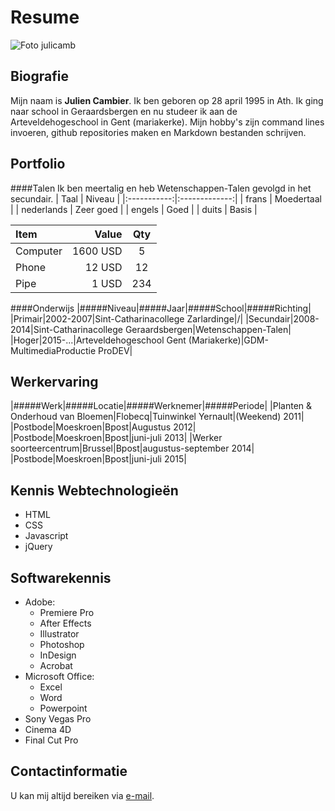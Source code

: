 Resume
======

![Foto julicamb](http://imgur.com/wIJpTAq?1  "Foto van Julien Cambier") 

Biografie
----------
Mijn naam is **Julien Cambier**. Ik ben geboren op 28 april 1995 in Ath. Ik ging naar school in Geraardsbergen en nu studeer ik aan de Arteveldehogeschool in Gent (mariakerke). Mijn hobby's zijn command lines invoeren, github repositories maken en Markdown bestanden schrijven.

Portfolio
----------
####Talen
Ik ben meertalig en heb Wetenschappen-Talen gevolgd in het secundair.
| Taal | Niveau |
|:-----------:|:-------------:|
| frans | Moedertaal |
| nederlands | Zeer goed |
| engels | Goed |
| duits | Basis |

| Item      |    Value | Qty  |
| :-------- | --------:| :--: |
| Computer  | 1600 USD |  5   |
| Phone     |   12 USD |  12  |
| Pipe      |    1 USD | 234  |

####Onderwijs
|#####Niveau|#####Jaar|#####School|#####Richting|
|Primair|2002-2007|Sint-Catharinacollege Zarlardinge|/|
|Secundair|2008-2014|Sint-Catharinacollege Geraardsbergen|Wetenschappen-Talen|
|Hoger|2015-...|Arteveldehogeschool Gent (Mariakerke)|GDM-MultimediaProductie ProDEV|

Werkervaring
------------
|#####Werk|#####Locatie|#####Werknemer|#####Periode|
|Planten & Onderhoud van Bloemen|Flobecq|Tuinwinkel Yernault|(Weekend) 2011|
|Postbode|Moeskroen|Bpost|Augustus 2012|
|Postbode|Moeskroen|Bpost|juni-juli 2013|
|Werker soorteercentrum|Brussel|Bpost|augustus-september 2014|
|Postbode|Moeskroen|Bpost|juni-juli 2015|

Kennis Webtechnologieën
-----------------------
* HTML
* CSS
* Javascript
* jQuery

Softwarekennis
--------------
* Adobe:
    * Premiere Pro
    * After Effects
    * Illustrator
    * Photoshop
    * InDesign
    * Acrobat
* Microsoft Office:
    * Excel
    * Word
    * Powerpoint
* Sony Vegas Pro
* Cinema 4D
* Final Cut Pro

Contactinformatie
----------------
U kan mij altijd bereiken via [e-mail](mailto:julien.cambier@student.arteveldehs.be).